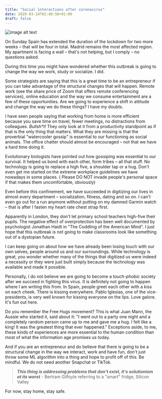 ```yaml
---
title: "Social interactions after coronavirus"
date: 2020-03-24T02:40:58+01:00
draft: false
---
```


![image alt text](/hugs.png)

On Sunday Spain has extended the duration of the lockdown for two more weeks – that will be four in total. Madrid remains the most affected region. My apartment is facing a wall – that's not helping, but I comply – no questions asked. 

During this time you might have wondered whether this outbreak is going to change the way we work, study or socialize. I did.

Some strategists are saying that this is a great time to be an entrepreneur if you can take advantage of the structural changes that will happen. Remote work (see the share price of Zoom that offers remote conferencing services), online education and the way we consume entertainment are a few of these opportunities. Are we going to experience a shift in attitude and change the way we do these things? I have my doubts.

I have seen people saying that working from home is more efficient because you save time on travel, fewer meetings, no distractions from colleagues. _Bullsh*t!_ They only look at it from a productivity standpoint as if that is the only thing that matters. What they are missing is that the proverbial "watercooler gossip" is essential to our functioning as social animals. The office chatter should almost be encouraged – not that we have a hard time doing it. 

Evolutionary biologists have pointed out how gossiping was essential to our survival. It helped us bond with each other, form tribes – all that stuff. No technology is going to replace a high five, a shoulder tap or a hug. Don't even get me started on the extreme workplace guidelines we have nowadays in some places. ( Please DO NOT invade people's personal space if that makes them uncomfortable, obviously)

Even before this confinement, we have succeeded in digitizing our lives in almost every department – socialization, fitness, dating and so on. I can't even go out for a run anymore without putting on my damned Garmin watch – that is after I fasten my heart rate chest strap first. 

Apparently in London, they don't let primary school teachers high-five their pupils. The negative effect of overprotection has been well documented by psychologist Jonathan Haidt in "The Coddling of the American Mind". I just hope that this outbreak is not going to make classrooms look like something out of a dystopian future.

 I can keep going on about how we have already been losing touch with our own selves, people around us and our surroundings. While technology is great, you wonder whether many of the things that digitized us were indeed a necessity or they were just built simply because the technology was available and made it possible.

Personally, I do not believe we are going to become a *touch-phobic* society after we succeed in fighting this virus. It is definitely not going to happen where I am writing this from. In Spain, people greet each other with a kiss on each cheek. There is kissing everywhere. Pablo Iglesias, one of the vice-presidents, is very well known for kissing everyone on the lips. Love galore. It's fun out here.  

Do you remember the Free Hugs movement? This is what Juan Mann, the Aussie who started it, said about it: "I went out to a party one night and a completely random person came up to me and gave me a hug. I felt like a king! It was the greatest thing that ever happened." Exceptions aside, to me, these kinds of experiences are more essential to the human condition than most of what the information age promises us today.

And if you are an entrepreneur and do believe that there is going to be a structural change in the way we interact, work and have fun, don't just throw some ML algorithm into a thing and hope to profit off of this. Be mindful. We do not need another Snapchat or TikTok.

>***This thing is addressing problems that don't exist, it's solutionism at its worst*** - Bertram Gilfoyle referring to a "smart" fridge,  Silicon Valley

For now, stay home, stay safe.